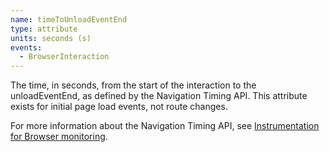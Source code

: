 ```yaml
---
name: timeToUnloadEventEnd
type: attribute
units: seconds (s)
events:
  - BrowserInteraction
---
```


The time, in seconds, from the start of the interaction to the unloadEventEnd, as defined by the Navigation Timing API. This attribute exists for initial page load events, not route changes.

For more information about the Navigation Timing API, see [Instrumentation for Browser monitoring](/docs/browser/new-relic-browser/page-load-timing-resources/instrumentation-browser-monitoring#navigation-api).